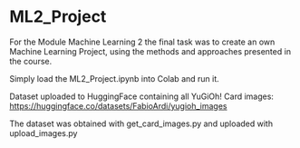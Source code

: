 # ML2_Project
For the Module Machine Learning 2 the final task was to create an own Machine Learning Project, using the methods and approaches presented in the course.

Simply load the ML2_Project.ipynb into Colab and run it.

Dataset uploaded to HuggingFace containing all YuGiOh! Card images: https://huggingface.co/datasets/FabioArdi/yugioh_images

The dataset was obtained with get_card_images.py and uploaded with upload_images.py
